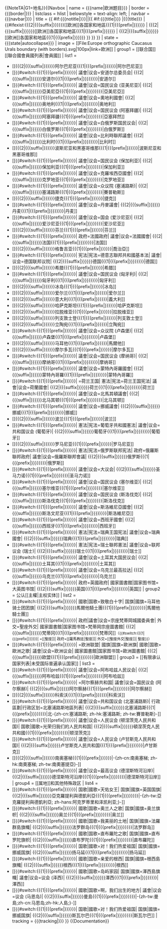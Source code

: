 <noinclude>{{NoteTA|G1=地名}}</noinclude>{{Navbox
| name = {{{name|欧洲题目}}}
| border = {{{border|}}}
| listclass = hlist
| belowstyle = text-align: left;
| navbar = {{{navbar|}}}
| title = {{
 #if:{{{notitle|}}}||{{
   #if:{{{title|}}} |{{{title}}}
    |{{#ifexist:{{{2|{{{suffix|}}}}}}[[欧洲]]各国家和地區{{{1|{{{prefix|}}}}}}
      | {{{2|{{{suffix|}}}}}}[[欧洲]]各国家和地區{{{1|{{{prefix|}}}}}}
      | {{{2|{{{suffix|}}}}}}[[欧洲]]各国家和地區{{{1|{{{prefix|}}}}}}
     }}
   }}
 }}
| state = {{{state|<includeonly>autocollapse</includeonly>}}}
| image = [[File:Europe orthographic Caucasus Urals boundary (with borders).svg|100px|link=欧洲]]
| group1 = [[联合国]][[聯合國會員國列表|會員國]]
| list1 =
* [[{{{2|{{{suffix|}}}}}}阿尔巴尼亚{{{1|{{{prefix|}}}}}}|阿尔巴尼亚]]
* [[{{#switch:{{{1|{{{prefix|}}}}}}|
議會|议会=安道尔总委员会|
{{{2|{{{suffix|}}}}}}安道尔{{{1|{{{prefix|}}}}}}}}|安道尔]]
* [[{{#switch:{{{1|{{{prefix|}}}}}}|
議會|议会=国民议会 (亚美尼亚)|
{{{2|{{{suffix|}}}}}}亞美尼亞{{{1|{{{prefix|}}}}}}}}|亞美尼亞]]
* [[{{#switch:{{{1|{{{prefix|}}}}}}|
議會|议会=奧地利國會|
{{{2|{{{suffix|}}}}}}奥地利{{{1|{{{prefix|}}}}}}}}|奥地利]]
* [[{{#switch:{{{1|{{{prefix|}}}}}}|
議會|议会=国民议会 (阿塞拜疆)|
{{{2|{{{suffix|}}}}}}阿塞拜疆{{{1|{{{prefix|}}}}}}}}|亞塞拜然]]
* [[{{#switch:{{{1|{{{prefix|}}}}}}|
議會|议会=白俄罗斯国民议会|
{{{2|{{{suffix|}}}}}}白俄罗斯{{{1|{{{prefix|}}}}}}}}|白俄罗斯]]
* [[{{#switch:{{{1|{{{prefix|}}}}}}|
議會|议会=比利時聯邦議會|
{{{2|{{{suffix|}}}}}}比利时{{{1|{{{prefix|}}}}}}}}|比利时]]
* [[{{{2|{{{suffix|}}}}}}波斯尼亚和黑塞哥维那{{{1|{{{prefix|}}}}}}|波斯尼亚和黑塞哥维那]]
* [[{{#switch:{{{1|{{{prefix|}}}}}}|
議會|议会=国民议会 (保加利亚)|
{{{2|{{{suffix|}}}}}}保加利亚{{{1|{{{prefix|}}}}}}}}|保加利亚]]
* [[{{#switch:{{{1|{{{prefix|}}}}}}|
議會|议会=克羅埃西亞國會|
{{{2|{{{suffix|}}}}}}克罗地亚{{{1|{{{prefix|}}}}}}}}|克罗地亚]]
* [[{{#switch:{{{1|{{{prefix|}}}}}}|
議會|议会=众议院 (塞浦路斯)|
{{{2|{{{suffix|}}}}}}塞浦路斯{{{1|{{{prefix|}}}}}}}}|賽普勒斯]]
* [[{{{2|{{{suffix|}}}}}}捷克{{{1|{{{prefix|}}}}}}|捷克]]
* [[{{#switch:{{{1|{{{prefix|}}}}}}|
議會|议会=丹麥議會|
{{{2|{{{suffix|}}}}}}丹麦{{{1|{{{prefix|}}}}}}}}|丹麦]]
* [[{{#switch:{{{1|{{{prefix|}}}}}}|
議會|议会=国会 (爱沙尼亚)|
{{{2|{{{suffix|}}}}}}爱沙尼亚{{{1|{{{prefix|}}}}}}}}|爱沙尼亚]]
* [[{{{2|{{{suffix|}}}}}}芬兰{{{1|{{{prefix|}}}}}}|芬兰]]
* [[{{#switch:{{{1|{{{prefix|}}}}}}|
政府=法國政府|
議會|议会=法國國會|
{{{2|{{{suffix|}}}}}}法国{{{1|{{{prefix|}}}}}}}}|法国]]
* [[{{{2|{{{suffix|}}}}}}格鲁吉亚{{{1|{{{prefix|}}}}}}|喬治亞]]
* [[{{#switch:{{{1|{{{prefix|}}}}}}|
宪法|宪法=德意志聯邦共和國基本法|
議會|议会=德国联邦议院|
{{{2|{{{suffix|}}}}}}德国{{{1|{{{prefix|}}}}}}}}|德国]]
* [[{{{2|{{{suffix|}}}}}}希腊{{{1|{{{prefix|}}}}}}|希腊]]
* [[{{#switch:{{{1|{{{prefix|}}}}}}|
議會|议会=国民议会 (匈牙利)|
{{{2|{{{suffix|}}}}}}匈牙利{{{1|{{{prefix|}}}}}}}}|匈牙利]]
* [[{{{2|{{{suffix|}}}}}}冰岛{{{1|{{{prefix|}}}}}}|冰岛]]
* [[{{{2|{{{suffix|}}}}}}爱尔兰{{{1|{{{prefix|}}}}}}|爱尔兰]]
* [[{{{2|{{{suffix|}}}}}}意大利{{{1|{{{prefix|}}}}}}|義大利]]
* [[{{{2|{{{suffix|}}}}}}哈萨克斯坦{{{1|{{{prefix|}}}}}}|哈萨克斯坦]]
* [[{{{2|{{{suffix|}}}}}}拉脱维亚{{{1|{{{prefix|}}}}}}|拉脱维亚]]
* [[{{{2|{{{suffix|}}}}}}列支敦士登{{{1|{{{prefix|}}}}}}|列支敦士登]]
* [[{{{2|{{{suffix|}}}}}}立陶宛{{{1|{{{prefix|}}}}}}|立陶宛]]
* [[{{#switch:{{{1|{{{prefix|}}}}}}|
議會|议会=众议院 (卢森堡)|
{{{2|{{{suffix|}}}}}}卢森堡{{{1|{{{prefix|}}}}}}}}|卢森堡]]
* [[{{{2|{{{suffix|}}}}}}马耳他{{{1|{{{prefix|}}}}}}|馬爾他]]
* [[{{{2|{{{suffix|}}}}}}摩尔多瓦{{{1|{{{prefix|}}}}}}|摩尔多瓦]]
* [[{{#switch:{{{1|{{{prefix|}}}}}}|
議會|议会=国民议会 (摩纳哥)|
{{{2|{{{suffix|}}}}}}摩纳哥{{{1|{{{prefix|}}}}}}}}|摩纳哥]]
* [[{{#switch:{{{1|{{{prefix|}}}}}}|
議會|议会=蒙特內哥羅國會|
{{{2|{{{suffix|}}}}}}蒙特內哥羅{{{1|{{{prefix|}}}}}}}}|蒙特內哥羅]]
* [[{{#switch:{{{1|{{{prefix|}}}}}}|
=荷兰王国|
憲法|宪法=荷兰王国宪法|
議會|议会=荷蘭國會|
{{{2|{{{suffix|}}}}}}荷兰{{{1|{{{prefix|}}}}}}}}|荷兰]]
* [[{{#switch:{{{1|{{{prefix|}}}}}}|
議會|议会=北馬其頓議會|
{{{2|{{{suffix|}}}}}}北马其顿{{{1|{{{prefix|}}}}}}}}|北马其顿]]
* [[{{#switch:{{{1|{{{prefix|}}}}}}|
議會|议会=挪威議會|
{{{2|{{{suffix|}}}}}}挪威{{{1|{{{prefix|}}}}}}}}|挪威]]
* [[{{{2|{{{suffix|}}}}}}波兰{{{1|{{{prefix|}}}}}}|波兰]]
* [[{{#switch:{{{1|{{{prefix|}}}}}}|
憲法|宪法=葡萄牙共和國憲法|
議會|议会=共和国议会 (葡萄牙)|
{{{2|{{{suffix|}}}}}}葡萄牙{{{1|{{{prefix|}}}}}}}}|葡萄牙]]
* [[{{{2|{{{suffix|}}}}}}罗马尼亚{{{1|{{{prefix|}}}}}}|罗马尼亚]]
* [[{{#switch:{{{1|{{{prefix|}}}}}}|
憲法|宪法=俄罗斯联邦宪法|
政府=俄羅斯聯邦政府|
議會|议会=俄羅斯聯邦會議|
{{{2|{{{suffix|}}}}}}俄罗斯{{{1|{{{prefix|}}}}}}}}|俄罗斯]]
* [[{{#switch:{{{1|{{{prefix|}}}}}}|
議會|议会=大议会|
{{{2|{{{suffix|}}}}}}圣马力诺{{{1|{{{prefix|}}}}}}}}|圣马力诺]]
* [[{{#switch:{{{1|{{{prefix|}}}}}}|
議會|议会=国民议会 (塞尔维亚)|
{{{2|{{{suffix|}}}}}}塞尔维亚{{{1|{{{prefix|}}}}}}}}|塞尔维亚]]
* [[{{#switch:{{{1|{{{prefix|}}}}}}|
議會|议会=国民议会 (斯洛伐克)|
{{{2|{{{suffix|}}}}}}斯洛伐克{{{1|{{{prefix|}}}}}}}}|斯洛伐克]]
* [[{{#switch:{{{1|{{{prefix|}}}}}}|
議會|议会=斯洛維尼亞國會|
{{{2|{{{suffix|}}}}}}斯洛文尼亚{{{1|{{{prefix|}}}}}}}}|斯洛維尼亞]]
* [[{{#switch:{{{1|{{{prefix|}}}}}}|
議會|议会=西班牙國會|
{{{2|{{{suffix|}}}}}}西班牙{{{1|{{{prefix|}}}}}}}}|西班牙]]
* [[{{#switch:{{{1|{{{prefix|}}}}}}|
憲法|宪法=瑞典王国宪法|
議會|议会=瑞典國會|
{{{2|{{{suffix|}}}}}}瑞典{{{1|{{{prefix|}}}}}}}}|瑞典]]
* [[{{#switch:{{{1|{{{prefix|}}}}}}|
憲法|宪法=瑞士聯邦憲法|
議會|议会=联邦议会 (瑞士)|
{{{2|{{{suffix|}}}}}}瑞士{{{1|{{{prefix|}}}}}}}}|瑞士]]
* [[{{#switch:{{{1|{{{prefix|}}}}}}|
議會|议会=土耳其大国民议会|
{{{2|{{{suffix|}}}}}}土耳其{{{1|{{{prefix|}}}}}}}}|土耳其]]
* [[{{#switch:{{{1|{{{prefix|}}}}}}|
議會|议会=乌克兰最高拉达|
{{{2|{{{suffix|}}}}}}乌克兰{{{1|{{{prefix|}}}}}}}}|乌克兰]]
* [[{{#switch:{{{1|{{{prefix|}}}}}}|
政府=英國政府|
國家圖書館|国家图书馆=大英图书馆|
{{{2|{{{suffix|}}}}}}英国{{{1|{{{prefix|}}}}}}}}|英国]]
| group2 = 公认[[主權|主权实体]]
| list2 =
* [[{{#switch:{{{1|{{{prefix|}}}}}}|
國歌|国歌=致敬白十字|
国旗|國旗=马耳他骑士团团旗|
{{{2|{{{suffix|}}}}}}馬爾他騎士團{{{1|{{{prefix|}}}}}}}}|馬爾他騎士團]]
* [[{{#switch:{{{1|{{{prefix|}}}}}}|
政府|議會|议会=宗座梵蒂岡城國委員會|
外交=聖座外交|
國家圖書館|国家图书馆=梵蒂岡宗座圖書館|
{{{2|{{{suffix|}}}}}}梵蒂冈{{{1|{{{prefix|}}}}}}}}|梵蒂冈]]<small>（{{#switch:{{{1|{{{prefix|}}}}}}|
=[[聖座]]|
政府=[[羅馬教廷|聖座]]|
外交=[[聖座外交|聖座]]|
聖座}}）</small><!-- 注意聖座與此模板其他項目連結格式不同 -->
* [[{{#switch:{{{1|{{{prefix|}}}}}}|
=欧洲联盟|
國旗|国旗=歐洲旗|
國歌|国歌=歐洲之歌|
議會|议会=欧洲议会|
國家圖書館|国家图书馆=歐洲圖書館|
{{{2|{{{suffix|}}}}}}欧盟{{{1|{{{prefix|}}}}}}}}|歐洲聯盟]]
| group3 = [[有限承认国家列表|未受国际普遍承认国家]]
| list3 =
* [[{{#switch:{{{1|{{{prefix|}}}}}}|
議會|议会=阿布哈兹人民议会|
{{{2|{{{suffix|}}}}}}阿布哈兹{{{1|{{{prefix|}}}}}}}}|阿布哈兹]]
* [[{{#switch:{{{1|{{{prefix|}}}}}}|
=阿尔察赫共和国|
議會|议会=国民议会 (阿尔察赫)|
{{{2|{{{suffix|}}}}}}阿尔察赫{{{1|{{{prefix|}}}}}}}}|阿尔察赫]]
* [[{{{2|{{{suffix|}}}}}}科索沃{{{1|{{{prefix|}}}}}}|科索沃]]
* [[{{#switch:{{{1|{{{prefix|}}}}}}|
議會|议会=共和国议会 (北塞浦路斯)|
行政區劃|行政区划=北塞浦路斯地區列表|
{{{2|{{{suffix|}}}}}}北塞浦路斯{{{1|{{{prefix|}}}}}}}}|北-{zh-cn:塞浦路斯; zh-hk:塞浦路斯; zh-tw:賽普勒斯}-]]
* [[{{#switch:{{{1|{{{prefix|}}}}}}|
議會|议会=人民议会 (顿涅茨克人民共和国)|
国歌|國歌=光荣归我们的人民共和国|
{{{2|{{{suffix|}}}}}}頓涅茨克人民共和國{{{1|{{{prefix|}}}}}}}}|顿涅茨克]]
* [[{{#switch:{{{1|{{{prefix|}}}}}}|
議會|议会=人民议会 (卢甘斯克人民共和国)|
{{{2|{{{suffix|}}}}}}卢甘斯克人民共和国{{{1|{{{prefix|}}}}}}}}|卢甘斯克]]
* [[{{{2|{{{suffix|}}}}}}南奥塞梯{{{1|{{{prefix|}}}}}}|-{zh-cn:南奥塞梯; zh-hk:南奧塞梯; zh-tw:南奧塞提亞}-]]
* [[{{#switch:{{{1|{{{prefix|}}}}}}|
議會|议会=最高议会 (德涅斯特河沿岸)|
{{{2|{{{suffix|}}}}}}德涅斯特河沿岸{{{1|{{{prefix|}}}}}}}}|德涅斯特河沿岸]]
| group4 = [[属地]]和其他特殊政区
| list4 =
* [[{{#switch:{{{1|{{{prefix|}}}}}}|
国歌|國歌=天佑女王|
国旗|國旗=英国国旗|
{{{2|{{{suffix|}}}}}}亞克羅提利與德凱利亞{{{1|{{{prefix|}}}}}}}}|-{zh-tw:亞克羅提利與德凱利亞; zh-hans:阿克罗蒂里和泽凯利亚;}-]]
* [[{{#switch:{{{1|{{{prefix|}}}}}}|
國歌|国歌=奥兰人之歌|
国旗|國旗=奥兰旗帜|
{{{2|{{{suffix|}}}}}}奥兰{{{1|{{{prefix|}}}}}}}}|奥兰]]
* [[{{#switch:{{{1|{{{prefix|}}}}}}|
國歌|国歌=我美丽的土地|
国旗|國旗=法羅群島旗幟|
{{{2|{{{suffix|}}}}}}法罗群岛{{{1|{{{prefix|}}}}}}}}|法罗群岛]]
* [[{{#switch:{{{1|{{{prefix|}}}}}}|
國歌|国歌=直布羅陀之歌|
国旗|國旗=直布罗陀旗帜|
{{{2|{{{suffix|}}}}}}直布罗陀{{{1|{{{prefix|}}}}}}}}|直布羅陀]]
* [[{{#switch:{{{1|{{{prefix|}}}}}}|
国歌|國歌=对！我们热爱祖国|
国旗|國旗=挪威国旗|
{{{2|{{{suffix|}}}}}}扬马延{{{1|{{{prefix|}}}}}}}}|扬马延]]
* [[{{#switch:{{{1|{{{prefix|}}}}}}|
國歌|国歌=亲爱的根西|
国旗|國旗=根西島旗幟|
{{{2|{{{suffix|}}}}}}根西{{{1|{{{prefix|}}}}}}}}|根西]]
* [[{{#switch:{{{1|{{{prefix|}}}}}}|
國歌|国歌=岛屿家园|
国旗|國旗=澤西島旗幟|
議會|议会=议会 (泽西)|
{{{2|{{{suffix|}}}}}}澤西{{{1|{{{prefix|}}}}}}}}|澤西]]
* [[{{#switch:{{{1|{{{prefix|}}}}}}|
國歌|国歌=啊，我们出生的地方|
議會|议会=议会 (马恩岛)|
{{{2|{{{suffix|}}}}}}曼島{{{1|{{{prefix|}}}}}}}}|-{zh-tw:曼島;zh-cn:马恩岛;zh-hk:人島;}-]]
* [[{{#switch:{{{1|{{{prefix|}}}}}}|
国歌|國歌=对！我们热爱祖国|
国旗|國旗=挪威国旗|
{{{2|{{{suffix|}}}}}}斯瓦尔巴{{{1|{{{prefix|}}}}}}}}|斯瓦尔巴]]
| tracking = {{{tracking|}}}
}}<noinclude>
{{Documentation}}<!-- 請將模板的分類與跨語言連結放在 /doc 子頁面 -->
</noinclude>